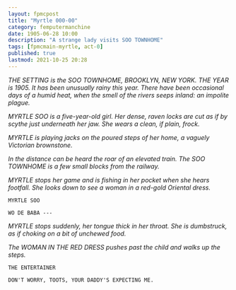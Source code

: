 ```yaml
---
layout: fpmcpost 
title: "Myrtle 000-00" 
category: femputermanchine 
date: 1905-06-28 10:00 
description: "A strange lady visits SOO TOWNHOME" 
tags: [fpmcmain-myrtle, act-0] 
published: true 
lastmod: 2021-10-25 20:28 
---
```

[//]: # ( 10/25/21  -changedTitleToTripleZeroes)

<i>THE SETTING is the SOO TOWNHOME, BROOKLYN, NEW YORK. THE YEAR is 1905. It has been unusually rainy this year. There have been occasional days of a humid heat, when the smell of the rivers seeps inland: an impolite plague.</i>

<i>MYRTLE SOO is a five-year-old girl. Her dense, raven locks are cut as if by scythe just underneath her jaw. She wears a clean, if plain, frock.</i>

<i>MYRTLE is playing jacks on the poured steps of her home, a vaguely Victorian brownstone.</i>

<i>In the distance can be heard the roar of an elevated train. The SOO TOWNHOME is a few small blocks from the railway.</i>

<i>MYRTLE stops her game and is fishing in her pocket when she hears footfall. She looks down to see a woman in a red-gold Oriental dress.</i>

```
MYRTLE SOO 

WO DE BABA ---
```

<i>MYRTLE stops suddenly, her tongue thick in her throat. She is dumbstruck, as if choking on a bit of unchewed food.</i>

<i>The WOMAN IN THE RED DRESS pushes past the child and walks up the steps.</i>

```
THE ENTERTAINER

DON'T WORRY, TOOTS, YOUR DADDY'S EXPECTING ME.
```
